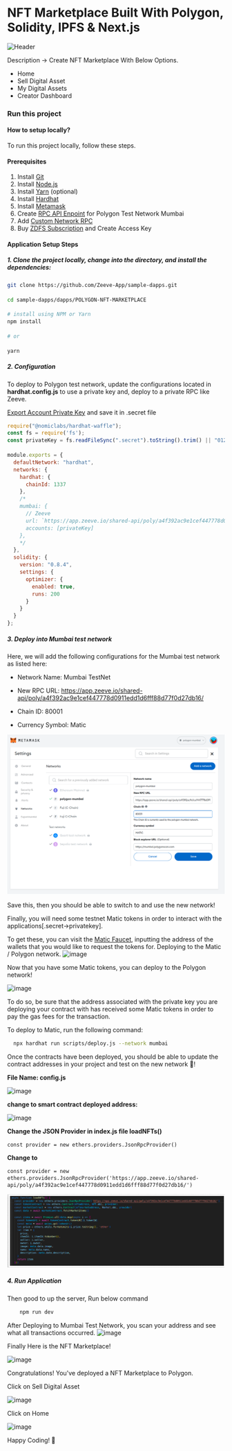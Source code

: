 # NFT Marketplace Built With Polygon, Solidity, IPFS & Next.js

![Header](https://raw.githubusercontent.com/TravelXML/POLYGON-NFT-MARKETPLACE/main/NFT%20Marketplace.png)

 
Description -> Create NFT Marketplace With Below Options.

* Home
* Sell Digital Asset
* My Digital Assets
* Creator Dashboard


### Run this project
#### How to setup locally?

To run this project locally, follow these steps.


#### Prerequisites

1. Install [Git](https://git-scm.com/book/en/v2/Getting-Started-Installing-Git)
2. Install [Node.js](https://nodejs.org/en/download)
3. Install [Yarn](https://classic.yarnpkg.com/lang/en/docs/install/#debian-stable) (optional)
4. Install [Hardhat](https://hardhat.org/hardhat-runner/docs/getting-started#installation)
5. Install [Metamask](https://metamask.io/download/)
6. Create [RPC API Enpoint](../../RPC.md) for Polygon Test Network Mumbai
7. Add [Custom Network RPC](https://support.metamask.io/hc/en-us/articles/360043227612-How-to-add-a-custom-network-RPC)
8. Buy [ZDFS Subscription](../../ZDFS.md) and Create Access Key


#### Application Setup Steps


##### 1. Clone the project locally, change into the directory, and install the dependencies:

```sh
git clone https://github.com/Zeeve-App/sample-dapps.git

cd sample-dapps/dapps/POLYGON-NFT-MARKETPLACE

# install using NPM or Yarn
npm install

# or

yarn
```

##### 2. Configuration

To deploy to Polygon test network, update the configurations located in __hardhat.config.js__ to use a private key and, deploy to a private RPC like Zeeve.

[Export Account Private Key](https://support.metamask.io/hc/en-us/articles/360015289632-How-to-export-an-account-s-private-key) and save it in .secret file


```javascript
require("@nomiclabs/hardhat-waffle");
const fs = require('fs');
const privateKey = fs.readFileSync(".secret").toString().trim() || "01234567890123456789";

module.exports = {
  defaultNetwork: "hardhat",
  networks: {
    hardhat: {
      chainId: 1337
    },
    /*
    mumbai: {
      // Zeeve
      url: `https://app.zeeve.io/shared-api/poly/a4f392ac9e1cef447778d0911edd1d6fff88d77f0d27db16/`
      accounts: [privateKey]
    },
    */
  },
  solidity: {
    version: "0.8.4",
    settings: {
      optimizer: {
        enabled: true,
        runs: 200
      }
    }
  }
};
```

##### 3. Deploy into Mumbai test network
Here, we will add the following configurations for the Mumbai test network as listed here:

* Network Name: Mumbai TestNet

* New RPC URL: https://app.zeeve.io/shared-api/poly/a4f392ac9e1cef447778d0911edd1d6fff88d77f0d27db16/

* Chain ID: 80001

* Currency Symbol: Matic

![image](../../assets/images/2023-05-18-13-53-09.png)

Save this, then you should be able to switch to and use the new network!

Finally, you will need some testnet Matic tokens in order to interact with the applications[.secret->privatekey].

To get these, you can visit the [Matic Faucet](https://faucet.polygon.technology/), inputting the address of the wallets that you would like to request the tokens for.
Deploying to the Matic / Polygon network.
![image](https://user-images.githubusercontent.com/8361967/147472081-64c009bd-c27c-4f22-8306-c236fd0b5a85.png)


Now that you have some Matic tokens, you can deploy to the Polygon network!

![image](https://user-images.githubusercontent.com/8361967/147471322-131c334e-ec5a-4f27-b91d-7269b1c2e72a.png)

To do so, be sure that the address associated with the private key you are deploying your contract with has received some Matic tokens in order to pay the gas fees for the transaction.


To deploy to Matic, run the following command:

```sh
  npx hardhat run scripts/deploy.js --network mumbai
```

Once the contracts have been deployed, you should be able to update the contract addresses in your project and test on the new network 🎉!

**File Name: config.js**

![image](https://user-images.githubusercontent.com/8361967/147471594-7829a65a-10f4-43a5-8557-8a6db99e7f65.png)

**change to smart contract deployed address:**

![image](https://user-images.githubusercontent.com/8361967/147471686-9372dc27-0b0f-4840-a66a-8bcde9e1dbae.png)


**Change the JSON Provider in index.js file loadNFTs()**

    const provider = new ethers.providers.JsonRpcProvider()

**Change to**

    const provider = new ethers.providers.JsonRpcProvider('https://app.zeeve.io/shared-api/poly/a4f392ac9e1cef447778d0911edd1d6fff88d77f0d27db16/')

![image](../../assets/images/2023-05-18-13-54-31.png)


##### 4. Run Application

Then good to up the server, Run below command

```sh  
    npm run dev
```
    
After Deploying to Mumbai Test Network, you scan your address and see what all transactions occurred.
![image](https://user-images.githubusercontent.com/8361967/147469842-c916a347-89cf-40ff-a4eb-586420105801.png)

Finally Here is the NFT Marketplace!

![image](https://user-images.githubusercontent.com/8361967/147471812-2d68ea6a-0485-4d7d-b34e-0fa7157dc240.png)

Congratulations! You've deployed a NFT Marketplace to Polygon.

Click on Sell Digital Asset

![image](https://user-images.githubusercontent.com/8361967/147459946-cc4742ee-2776-4083-a42f-c3975099325a.png)

Click on Home

![image](https://user-images.githubusercontent.com/8361967/147459625-fdcbcdb5-2e12-4806-b37b-c07f09128768.png)

Happy Coding! 💓






